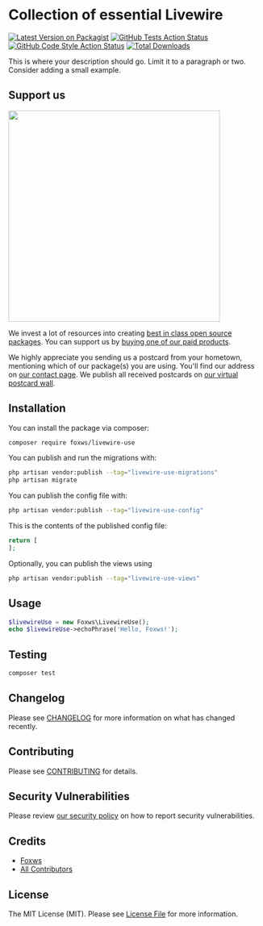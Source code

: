 # Collection of essential Livewire

[![Latest Version on Packagist](https://img.shields.io/packagist/v/foxws/livewire-use.svg?style=flat-square)](https://packagist.org/packages/foxws/livewire-use)
[![GitHub Tests Action Status](https://img.shields.io/github/actions/workflow/status/foxws/livewire-use/run-tests.yml?branch=main&label=tests&style=flat-square)](https://github.com/foxws/livewire-use/actions?query=workflow%3Arun-tests+branch%3Amain)
[![GitHub Code Style Action Status](https://img.shields.io/github/actions/workflow/status/foxws/livewire-use/fix-php-code-style-issues.yml?branch=main&label=code%20style&style=flat-square)](https://github.com/foxws/livewire-use/actions?query=workflow%3A"Fix+PHP+code+style+issues"+branch%3Amain)
[![Total Downloads](https://img.shields.io/packagist/dt/foxws/livewire-use.svg?style=flat-square)](https://packagist.org/packages/foxws/livewire-use)

This is where your description should go. Limit it to a paragraph or two. Consider adding a small example.

## Support us

[<img src="https://github-ads.s3.eu-central-1.amazonaws.com/livewire-use.jpg?t=1" width="419px" />](https://spatie.be/github-ad-click/livewire-use)

We invest a lot of resources into creating [best in class open source packages](https://spatie.be/open-source). You can support us by [buying one of our paid products](https://spatie.be/open-source/support-us).

We highly appreciate you sending us a postcard from your hometown, mentioning which of our package(s) you are using. You'll find our address on [our contact page](https://spatie.be/about-us). We publish all received postcards on [our virtual postcard wall](https://spatie.be/open-source/postcards).

## Installation

You can install the package via composer:

```bash
composer require foxws/livewire-use
```

You can publish and run the migrations with:

```bash
php artisan vendor:publish --tag="livewire-use-migrations"
php artisan migrate
```

You can publish the config file with:

```bash
php artisan vendor:publish --tag="livewire-use-config"
```

This is the contents of the published config file:

```php
return [
];
```

Optionally, you can publish the views using

```bash
php artisan vendor:publish --tag="livewire-use-views"
```

## Usage

```php
$livewireUse = new Foxws\LivewireUse();
echo $livewireUse->echoPhrase('Hello, Foxws!');
```

## Testing

```bash
composer test
```

## Changelog

Please see [CHANGELOG](CHANGELOG.md) for more information on what has changed recently.

## Contributing

Please see [CONTRIBUTING](CONTRIBUTING.md) for details.

## Security Vulnerabilities

Please review [our security policy](../../security/policy) on how to report security vulnerabilities.

## Credits

- [Foxws](https://github.com/foxws)
- [All Contributors](../../contributors)

## License

The MIT License (MIT). Please see [License File](LICENSE.md) for more information.
